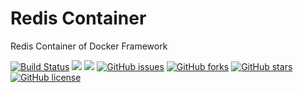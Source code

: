# Redis Container
Redis Container of Docker Framework


[![Build Status](https://travis-ci.org/dockerframework/redis.svg?branch=master)](https://travis-ci.org/dockerframework/redis) [![](https://images.microbadger.com/badges/image/dockerframework/redis:latest.svg)](https://microbadger.com/images/dockerframework/redis:latest "Layers") [![](https://images.microbadger.com/badges/version/dockerframework/redis:latest.svg)](https://microbadger.com/images/dockerframework/redis:latest "Version") [![GitHub issues](https://img.shields.io/github/issues/dockerframework/redis.svg)](https://github.com/dockerframework/redis/issues) [![GitHub forks](https://img.shields.io/github/forks/dockerframework/redis.svg)](https://github.com/dockerframework/redis/network) [![GitHub stars](https://img.shields.io/github/stars/dockerframework/redis.svg)](https://github.com/dockerframework/redis/stargazers) [![GitHub license](https://img.shields.io/badge/license-MIT-blue.svg)](https://raw.githubusercontent.com/dockerframework/redis/master/LICENSE)
